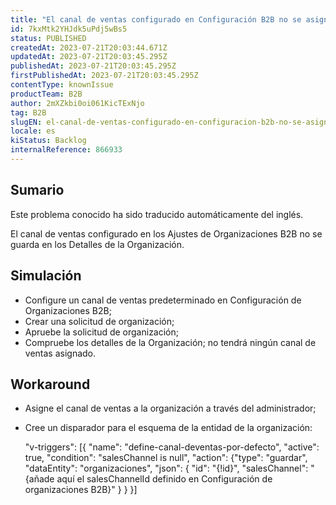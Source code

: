 ```yaml
---
title: "El canal de ventas configurado en Configuración B2B no se asigna después de aprobar Organizaciones"
id: 7kxMtk2YHJdk5uPdj5wBs5
status: PUBLISHED
createdAt: 2023-07-21T20:03:44.671Z
updatedAt: 2023-07-21T20:03:45.295Z
publishedAt: 2023-07-21T20:03:45.295Z
firstPublishedAt: 2023-07-21T20:03:45.295Z
contentType: knownIssue
productTeam: B2B
author: 2mXZkbi0oi061KicTExNjo
tag: B2B
slugEN: el-canal-de-ventas-configurado-en-configuracion-b2b-no-se-asigna-despues-de-aprobar-organizaciones
locale: es
kiStatus: Backlog
internalReference: 866933
---
```


## Sumario

<div class="alert alert-info">
  <p>Este problema conocido ha sido traducido automáticamente del inglés.</p>
</div>


El canal de ventas configurado en los Ajustes de Organizaciones B2B no se guarda en los Detalles de la Organización.


##

## Simulación



- Configure un canal de ventas predeterminado en Configuración de Organizaciones B2B;
- Crear una solicitud de organización;
- Apruebe la solicitud de organización;
- Compruebe los detalles de la Organización; no tendrá ningún canal de ventas asignado.



## Workaround



- Asigne el canal de ventas a la organización a través del administrador;
- Cree un disparador para el esquema de la entidad de la organización:

    "v-triggers": [{ "name": "define-canal-deventas-por-defecto", "active": true, "condition": "salesChannel is null", "action": {"type": "guardar", "dataEntity": "organizaciones", "json": { "id": "{!id}", "salesChannel": "{añade aquí el salesChannelId definido en Configuración de organizaciones B2B}" } } }]





